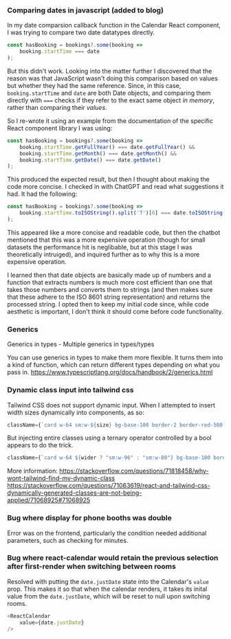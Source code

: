 ### Comparing dates in javascript (added to blog)
In my date comparsion callback function in the Calendar React component, I was trying to compare two date datatypes directly.

```js
const hasBooking = bookings?.some(booking => 
    booking.startTime === date
);
```

But this didn't work. Looking into the matter further I discovered that the reason was that JavaScript wasn't doing this comparison based on values but whether they had the same reference. Since, in this case, `booking.startTime` and `date` are both Date objects, and comparing them directly with `===` checks if they refer to the exact same object _in memory_, rather than comparing their _values_.

So I re-wrote it using an example from the documentation of the specific React component library I was using:

```js
const hasBooking = bookings?.some(booking => 
    booking.startTime.getFullYear() === date.getFullYear() &&
    booking.startTime.getMonth() === date.getMonth() &&
    booking.startTime.getDate() === date.getDate()
);
```

This produced the expected result, but then I thought about making the code more concise. I checked in with ChatGPT and read what suggestions it had. It had the following:

```js
const hasBooking = bookings?.some(booking =>
    booking.startTime.toISOString().split('T')[0] === date.toISOString().split('T')[0]
);
```

This appeared like a more concise and readable code, but then the chatbot mentioned that this was a more expensive operation (though for small datasets the performance hit is neglibable, but at this stage I was theoretically intruiged), and inquired further as to why this is a more expensive operation.

I learned then that date objects are basically made up of numbers and a function that extracts numbers is much more cost efficient than one that takes those numbers and converts them to strings (and then makes sure that these adhere to the ISO 8601 string representation) and returns the processed string. I opted then to keep my initial code since, while code aesthetic is important, I don't think it should come before code functionality. 

### Generics
Generics in types - Multiple generics in types/types

You can use generics in types to make them more flexible. It turns them into a kind of function, which can return different types depending on what you pass in.
https://www.typescriptlang.org/docs/handbook/2/generics.html

### Dynamic class input into tailwind css
Tailwind CSS does not support dynamic input. When I attempted to insert width sizes dynamically into components, as so:

```ts
className={`card w-64 sm:w-${size} bg-base-100 border-2 border-red-500`}
```

But injecting entire classes using a ternary operator controlled by a bool appears to do the trick.

```ts
className={`card w-64 ${wider ? "sm:w-96" : "sm:w-80"} bg-base-100 border-2 border-red-500`}
```

More information:
https://stackoverflow.com/questions/71818458/why-wont-tailwind-find-my-dynamic-class
https://stackoverflow.com/questions/71063619/react-and-tailwind-css-dynamically-generated-classes-are-not-being-applied/71068925#71068925

### Bug where display for phone booths was double
Error was on the frontend, particularly the condition needed additional parameters, such as checking for minutes.

### Bug where react-calendar would retain the previous selection after first-render when switching between rooms
Resolved with putting the `date.justDate` state into the Calendar's `value` prop. This makes it so that when the calendar renders, it takes its inital value from the `date.justDate`, which will be reset to null upon switching rooms. 
```ts
<ReactCalendar
    value={date.justDate}
/>
```